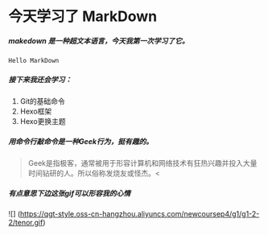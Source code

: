 # 今天学习了 MarkDown
##### makedown 是一种超文本语言，今天我第一次学习了它。
```Hello MarkDown```
##### 接下来我还会学习：
1. Git的基础命令
1. Hexo框架
1. Hexo更换主题
##### 用命令行敲命令是一种Geek行为，挺有趣的。
> Geek是指极客，通常被用于形容计算机和网络技术有狂热兴趣并投入大量时间钻研的人。所以俗称发烧友或怪杰。<

##### 有点意思下边这张gif可以形容我的心情

![] (https://qgt-style.oss-cn-hangzhou.aliyuncs.com/newcoursep4/g1/g1-2-2/tenor.gif)

